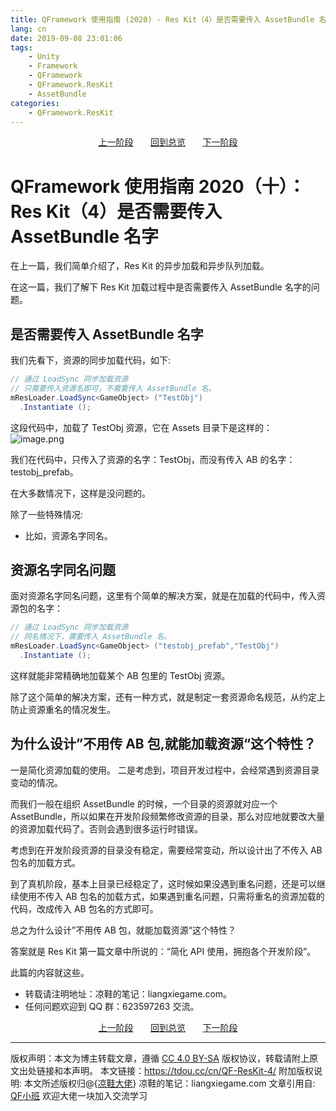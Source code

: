```yaml
---
title: QFramework 使用指南 (2020) - Res Kit（4）是否需要传入 AssetBundle 名字
lang: cn
date: 2019-09-08 23:01:06
tags:
    - Unity
    - Framework
    - QFramework
    - QFramework.ResKit
    - AssetBundle
categories:
    - QFramework.ResKit
---
```



<center>
<a href="https://tdou.cc/cn/QF-ResKit-03/">上一阶段</a> &nbsp;&nbsp;&nbsp;&nbsp;&nbsp;
<a href="https://tdou.cc/cn/QFramework-guide/">回到总览</a> &nbsp;&nbsp;&nbsp;&nbsp;&nbsp;
<a href="https://tdou.cc/cn/QF-ResKit-05/">下一阶段</a>
</center>


# QFramework 使用指南 2020（十）：Res Kit（4）是否需要传入 AssetBundle 名字
在上一篇，我们简单介绍了，Res Kit 的异步加载和异步队列加载。

在这一篇，我们了解下 Res Kit 加载过程中是否需要传入 AssetBundle 名字的问题。

## 是否需要传入 AssetBundle 名字
我们先看下，资源的同步加载代码，如下:
``` csharp
// 通过 LoadSync 同步加载资源
// 只需要传入资源名即可，不需要传入 AssetBundle 名。
mResLoader.LoadSync<GameObject> ("TestObj")
  .Instantiate ();
```
这段代码中，加载了 TestObj 资源，它在 Assets 目录下是这样的：
![image.png](http://file.liangxiegame.com/eaf2df45-6882-4675-b403-18b028edbf96.png) 

我们在代码中，只传入了资源的名字：TestObj，而没有传入 AB 的名字：testobj_prefab。

在大多数情况下，这样是没问题的。

除了一些特殊情况:
* 比如，资源名字同名。

## 资源名字同名问题
面对资源名字同名问题，这里有个简单的解决方案，就是在加载的代码中，传入资源包的名字：
``` csharp
// 通过 LoadSync 同步加载资源
// 同名情况下，需要传入 AssetBundle 名。
mResLoader.LoadSync<GameObject> ("testobj_prefab","TestObj")
  .Instantiate ();
```
这样就能非常精确地加载某个 AB 包里的 TestObj 资源。

除了这个简单的解决方案，还有一种方式，就是制定一套资源命名规范，从约定上防止资源重名的情况发生。

## 为什么设计”不用传 AB 包,就能加载资源“这个特性？
一是简化资源加载的使用。
二是考虑到，项目开发过程中，会经常遇到资源目录变动的情况。

而我们一般在组织 AssetBundle 的时候，一个目录的资源就对应一个 AssetBundle，所以如果在开发阶段频繁修改资源的目录，那么对应地就要改大量的资源加载代码了。否则会遇到很多运行时错误。

考虑到在开发阶段资源的目录没有稳定，需要经常变动，所以设计出了不传入 AB 包名的加载方式。

到了真机阶段，基本上目录已经稳定了，这时候如果没遇到重名问题，还是可以继续使用不传入 AB 包名的加载方式，如果遇到重名问题，只需将重名的资源加载的代码，改成传入 AB 包名的方式即可。

总之为什么设计”不用传 AB 包，就能加载资源“这个特性？

答案就是 Res Kit 第一篇文章中所说的：“简化 API 使用，拥抱各个开发阶段”。

此篇的内容就这些。 

* 转载请注明地址：凉鞋的笔记：liangxiegame.com。
* 任何问题欢迎到 QQ 群：623597263 交流。


<center>
<a href="https://tdou.cc/cn/QF-ResKit-03/">上一阶段</a> &nbsp;&nbsp;&nbsp;&nbsp;&nbsp;
<a href="https://tdou.cc/cn/QFramework-guide/">回到总览</a> &nbsp;&nbsp;&nbsp;&nbsp;&nbsp;
<a href="https://tdou.cc/cn/QF-ResKit-05/">下一阶段</a>
</center>


--- 

版权声明：本文为博主转载文章，遵循 [CC 4.0 BY-SA](http://creativecommons.org/licenses/by-sa/4.0/) 版权协议，转载请附上原文出处链接和本声明。
本文链接：https://tdou.cc/cn/QF-ResKit-4/
附加版权说明: 本文所述版权归@{[凉鞋大佬](https://github.com/liangxiegame)} 凉鞋的笔记：liangxiegame.com
文章引用自: [QF小班](http://master.liangxiegame.com/master/intro) 欢迎大佬一块加入交流学习